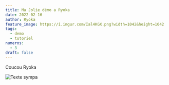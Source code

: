 ```yaml
---
title: Ma Jolie démo a Ryoka
date: 2022-02-16
author: Ryoka
feature_image: https://i.imgur.com/Ial4KGX.png?width=1042&height=1042
tags:
  - demo
  - tutoriel
numeros: 
  - 3
draft: false
---
```


Coucou Ryoka

![Texte sympa](https://i.imgur.com/Ial4KGX.png?width=1042&height=1042)
